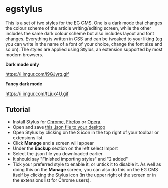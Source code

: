 # egstylus

This is a set of two styles for the EG CMS. One is a dark mode that changes the colour scheme of the article writing/editing screen, while the other includes the same dark colour scheme but also includes layout and font changes. Everything is written in CSS and can be tweaked to your liking (eg you can write in the name of a font of your choice, change the font size and so on). The styles are applied using Stylus, an extension supported by most modern browsers.

**Dark mode only**

https://i.imgur.com/i9GJyrq.gif

**Fancy dark mode**

https://i.imgur.com/tLjux4U.gif

## Tutorial

* Install Stylus for [Chrome](https://chrome.google.com/webstore/detail/stylus/clngdbkpkpeebahjckkjfobafhncgmne), [Firefox](https://addons.mozilla.org/en-GB/firefox/addon/styl-us/) or [Opera](https://addons.opera.com/extensions/details/stylus/). 
* Open and save [this .json file to your desktop](https://raw.githubusercontent.com/silentdragoon/egstylus/main/egcms-styles.json)
* Open Stylus by clicking on the S icon in the top right of your toolbar or extensions list
* Click **Manage** and a screen will appear
* Under the **Backup** section on the left select Import
* Select the .json file you downloaded earlier
* It should say "Finished importing styles" and "2 added"
* Tick your preferred style to enable it, or untick it to disable it. As well as doing this on the **Manage** screen, you can also do this on the EG CMS itself by clicking the Stylus icon (in the upper right of the screen or in the extensions list for Chrome users).
